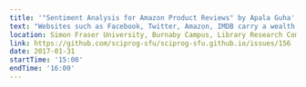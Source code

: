 ```yaml
---
title: '"Sentiment Analysis for Amazon Product Reviews" by Apala Guha'
text: "Websites such as Facebook, Twitter, Amazon, IMDB carry a wealth of information in the form of Tweets, comments, and, reviews. Sentiment analysis aims to extract the sentiment from such natural language constructs. In this workshop we will be exploring building a machine learning pipeline for sentiment analysis on Amazon product reviews. We will be touching on text preprocessing, feature vector formation using hashing as well as neural networks, and regression model training."
location: Simon Fraser University, Burnaby Campus, Library Research Commons
link: https://github.com/sciprog-sfu/sciprog-sfu.github.io/issues/156
date: 2017-01-31
startTime: '15:00'
endTime: '16:00'
---
```

